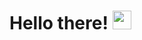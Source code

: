 # Hello there! <img src="https://raw.githubusercontent.com/MartinHeinz/MartinHeinz/master/wave.gif" width="30px">
